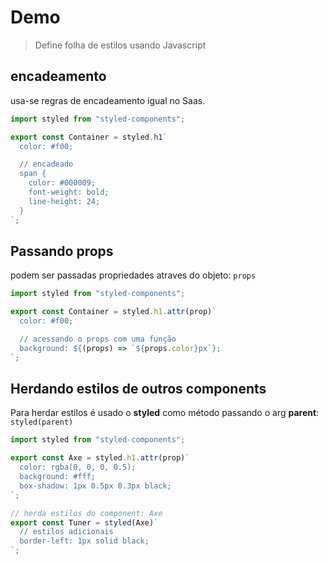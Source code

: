 # Demo

> Define folha de estilos usando Javascript

## encadeamento

usa-se regras de encadeamento igual no Saas.

```js
import styled from "styled-components";

export const Container = styled.h1`
  color: #f00;

  // encadeado
  span {
    color: #000009;
    font-weight: bold;
    line-height: 24;
  }
`;
```

## Passando props

podem ser passadas propriedades atraves do objeto: `props`

```js
import styled from "styled-components";

export const Container = styled.h1.attr(prop)`
  color: #f00;

  // acessando o props com uma função
  background: ${(props) => `${props.color}px`};
`;
```

## Herdando estilos de outros components

Para herdar estilos é usado o **styled** como método passando o arg **parent**: `styled(parent)`

```js
import styled from "styled-components";

export const Axe = styled.h1.attr(prop)`
  color: rgba(0, 0, 0, 0.5);
  background: #fff;
  box-shadow: 1px 0.5px 0.3px black;
`;

// herda estilos do component: Axe
export const Tuner = styled(Axe)`
  // estilos adicionais
  border-left: 1px solid black;
`;
```
